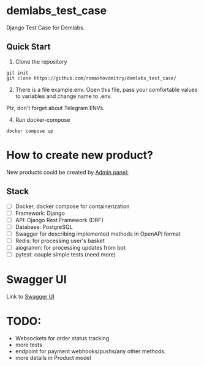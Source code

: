 # demlabs_test_case
Django Test Case for Demlabs.

## Quick Start

1. Clone the repository

```
git init
git clone https://github.com/romashovdmitry/demlabs_test_case/
```

2. There is a file example.env. Open this file, pass your comfortable values to variables and change name to .env.

Plz, don't forget about Telegram ENVs.

4. Run docker-compose 

```
docker compose up
```

# How to create new product?

New products could be created by [Admin panel:](http://127.0.0.1:8001/admin/)

## Stack

- [ ] Docker, docker compose for containerization
- [ ] Framework: Django
- [ ] API: Django Rest Framework (DRF)
- [ ] Database: PostgreSQL
- [ ] Swagger for describing implemented methods in OpenAPI format
- [ ] Redis: for processing user's basket
- [ ] aiogramm: for processing updates from bot
- [ ] pytest: couple simple tests (need more)

# Swagger UI

Link to [Swagger UI](http://127.0.0.1:8001/api/docs/)

# TODO:

- Websockets for order status tracking
- more tests
- endpoint for payment webhooks/pushs/any other methods.
- more details in Product model
